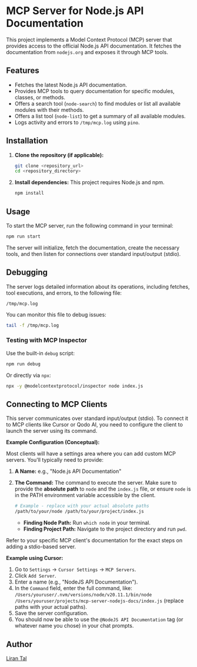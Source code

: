 # MCP Server for Node.js API Documentation

This project implements a Model Context Protocol (MCP) server that provides access to the official Node.js API documentation. It fetches the documentation from `nodejs.org` and exposes it through MCP tools.

## Features

*   Fetches the latest Node.js API documentation.
*   Provides MCP tools to query documentation for specific modules, classes, or methods.
*   Offers a search tool (`node-search`) to find modules or list all available modules with their methods.
*   Offers a list tool (`node-list`) to get a summary of all available modules.
*   Logs activity and errors to `/tmp/mcp.log` using `pino`.

## Installation

1.  **Clone the repository (if applicable):**
    ```bash
    git clone <repository_url>
    cd <repository_directory>
    ```
2.  **Install dependencies:**
    This project requires Node.js and npm.
    ```bash
    npm install
    ```

## Usage

To start the MCP server, run the following command in your terminal:

```bash
npm run start
```

The server will initialize, fetch the documentation, create the necessary tools, and then listen for connections over standard input/output (stdio).

## Debugging

The server logs detailed information about its operations, including fetches, tool executions, and errors, to the following file:

```
/tmp/mcp.log
```

You can monitor this file to debug issues:

```bash
tail -f /tmp/mcp.log
```

### Testing with MCP Inspector

Use the built-in `debug` script:

```bash
npm run debug
```

Or directly via `npx`:

```bash
npx -y @modelcontextprotocol/inspector node index.js
```

## Connecting to MCP Clients

This server communicates over standard input/output (stdio). To connect it to MCP clients like Cursor or Qodo AI, you need to configure the client to launch the server using its command.

**Example Configuration (Conceptual):**

Most clients will have a settings area where you can add custom MCP servers. You'll typically need to provide:

1.  **A Name:** e.g., "Node.js API Documentation"
2.  **The Command:** The command to execute the server. Make sure to provide the **absolute path** to `node` and the `index.js` file, or ensure `node` is in the PATH environment variable accessible by the client.

    ```bash
    # Example - replace with your actual absolute paths
    /path/to/your/node /path/to/your/project/index.js
    ```

    *   **Finding Node Path:** Run `which node` in your terminal.
    *   **Finding Project Path:** Navigate to the project directory and run `pwd`.

Refer to your specific MCP client's documentation for the exact steps on adding a stdio-based server.

**Example using Cursor:**

1.  Go to `Settings` -> `Cursor Settings` -> `MCP Servers`.
2.  Click `Add Server`.
3.  Enter a name (e.g., "NodeJS API Documentation").
4.  In the `Command` field, enter the full command, like: `/Users/youruser/.nvm/versions/node/v20.11.1/bin/node /Users/youruser/projects/mcp-server-nodejs-docs/index.js` (replace paths with your actual paths).
5.  Save the server configuration.
6.  You should now be able to use the `@NodeJS API Documentation` tag (or whatever name you chose) in your chat prompts. 

## Author

[Liran Tal](https://github.com/lirantal)